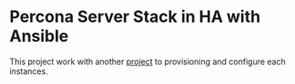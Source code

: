 # Percona Server Stack in HA with Ansible

This project work with another [project](https://github.com/swapbyt3s/psshat)
to provisioning and configure each instances.
